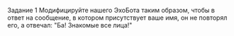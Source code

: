 Задание 1
Модифицируйте нашего ЭхоБота таким образом, чтобы в ответ на сообщение, в котором присутствует ваше имя, он не повторял его, а отвечал: "Ба! Знакомые все лица!"


